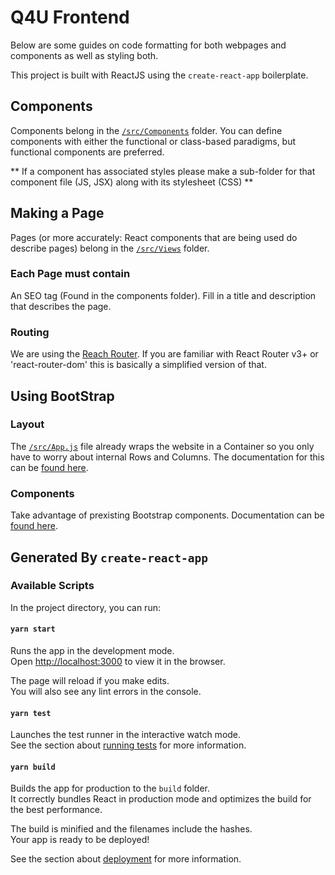 # Q4U Frontend

Below are some guides on code formatting for both webpages and components as well as styling both.

This project is built with ReactJS using the `create-react-app` boilerplate.

## Components

Components belong in the [`/src/Components`](/src/Components) folder. You can define components with either the
functional or class-based paradigms, but functional components are preferred.

** If a component has associated styles please make a sub-folder for that component file (JS, JSX) along with its stylesheet (CSS) **

## Making a Page

Pages (or more accurately: React components that are being used do describe pages) belong in the [`/src/Views`](/src/Views) folder.

### Each Page must contain

An SEO tag (Found in the components folder). Fill in a title and description that describes the page.

### Routing

We are using the [Reach Router](https://reach.tech/router). If you are familiar with React Router v3+ or 'react-router-dom' this is basically a simplified version of that.

## Using BootStrap

### Layout

The [`/src/App.js`](/src/App.js) file already wraps the website in a Container so you only have to worry about internal Rows and Columns. The documentation for this can be [found here](https://react-bootstrap.github.io/layout/grid/).

### Components

Take advantage of prexisting Bootstrap components. Documentation can be [found here](https://react-bootstrap.github.io/components/alerts/).

## Generated By `create-react-app`

### Available Scripts

In the project directory, you can run:

#### `yarn start`

Runs the app in the development mode.<br />
Open [http://localhost:3000](http://localhost:3000) to view it in the browser.

The page will reload if you make edits.<br />
You will also see any lint errors in the console.

#### `yarn test`

Launches the test runner in the interactive watch mode.<br />
See the section about [running tests](https://facebook.github.io/create-react-app/docs/running-tests) for more information.

#### `yarn build`

Builds the app for production to the `build` folder.<br />
It correctly bundles React in production mode and optimizes the build for the best performance.

The build is minified and the filenames include the hashes.<br />
Your app is ready to be deployed!

See the section about [deployment](https://facebook.github.io/create-react-app/docs/deployment) for more information.